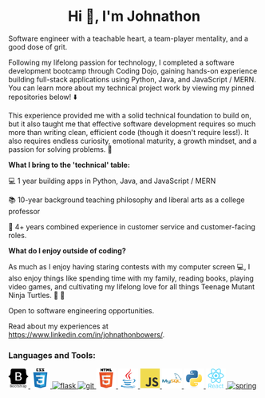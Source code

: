 <h1 align="center">Hi 👋, I'm Johnathon</h1>

Software engineer with a teachable heart, a team-player mentality, and a good dose of grit. 

Following my lifelong passion for technology, I completed a software development bootcamp through Coding Dojo, gaining hands-on experience building full-stack applications using Python, Java, and JavaScript / MERN. You can learn more about my technical project work by viewing my pinned repositories below! ⬇️

This experience provided me with a solid technical foundation to build on, but it also taught me that effective software development requires so much more than writing clean, efficient code (though it doesn't require less!). It also requires endless curiosity, emotional maturity, a growth mindset, and a passion for solving problems. 🧐

**What I bring to the 'technical' table:**

💻 1 year building apps in Python, Java, and JavaScript / MERN

📚 10-year background teaching philosophy and liberal arts as a college professor

🤝 4+ years combined experience in customer service and customer-facing roles.

**What do I enjoy outside of coding?**

As much as I enjoy having staring contests with my computer screen 💻, I also enjoy things like spending time with my family, reading books, playing video games, and cultivating my lifelong love for all things Teenage Mutant Ninja Turtles. 🥷 🐢

Open to software engineering opportunities. 

Read about my experiences at https://www.linkedin.com/in/johnathonbowers/.

<h3 align="left">Languages and Tools:</h3>
<p align="left"> <a href="https://getbootstrap.com" target="_blank" rel="noreferrer"> <img src="https://raw.githubusercontent.com/devicons/devicon/master/icons/bootstrap/bootstrap-plain-wordmark.svg" alt="bootstrap" width="40" height="40"/> </a> <a href="https://www.w3schools.com/css/" target="_blank" rel="noreferrer"> <img src="https://raw.githubusercontent.com/devicons/devicon/master/icons/css3/css3-original-wordmark.svg" alt="css3" width="40" height="40"/> </a> <a href="https://flask.palletsprojects.com/" target="_blank" rel="noreferrer"> <img src="https://www.vectorlogo.zone/logos/pocoo_flask/pocoo_flask-icon.svg" alt="flask" width="40" height="40"/> </a> <a href="https://git-scm.com/" target="_blank" rel="noreferrer"> <img src="https://www.vectorlogo.zone/logos/git-scm/git-scm-icon.svg" alt="git" width="40" height="40"/> </a> <a href="https://www.w3.org/html/" target="_blank" rel="noreferrer"> <img src="https://raw.githubusercontent.com/devicons/devicon/master/icons/html5/html5-original-wordmark.svg" alt="html5" width="40" height="40"/> </a> <a href="https://www.java.com" target="_blank" rel="noreferrer"> <img src="https://raw.githubusercontent.com/devicons/devicon/master/icons/java/java-original.svg" alt="java" width="40" height="40"/> </a> <a href="https://developer.mozilla.org/en-US/docs/Web/JavaScript" target="_blank" rel="noreferrer"> <img src="https://raw.githubusercontent.com/devicons/devicon/master/icons/javascript/javascript-original.svg" alt="javascript" width="40" height="40"/> </a> <a href="https://www.mysql.com/" target="_blank" rel="noreferrer"> <img src="https://raw.githubusercontent.com/devicons/devicon/master/icons/mysql/mysql-original-wordmark.svg" alt="mysql" width="40" height="40"/> </a> <a href="https://www.python.org" target="_blank" rel="noreferrer"> <img src="https://raw.githubusercontent.com/devicons/devicon/master/icons/python/python-original.svg" alt="python" width="40" height="40"/> </a> <a href="https://reactjs.org/" target="_blank" rel="noreferrer"> <img src="https://raw.githubusercontent.com/devicons/devicon/master/icons/react/react-original-wordmark.svg" alt="react" width="40" height="40"/> </a> <a href="https://spring.io/" target="_blank" rel="noreferrer"> <img src="https://www.vectorlogo.zone/logos/springio/springio-icon.svg" alt="spring" width="40" height="40"/> </a> </p>
